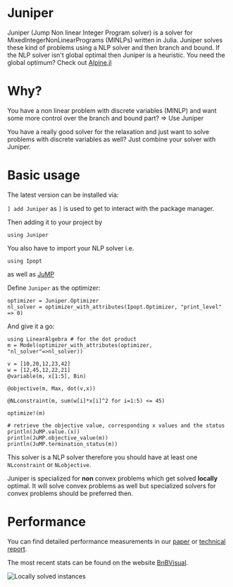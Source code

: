 # Juniper

Juniper (Jump Non linear Integer Program solver) is a solver for MixedIntegerNonLinearPrograms (MINLPs) written in Julia.
Juniper solves these kind of problems using a NLP solver and then branch and bound. If the NLP solver isn't global optimal then Juniper is a heuristic. 
You need the global optimum? Check out [Alpine.jl](http://github.com/lanl-ansi/Alpine.jl)

# Why?
You have a non linear problem with discrete variables (MINLP) and want some more control over the branch and bound part? => Use Juniper

You have a really good solver for the relaxation and just want to solve problems with discrete variables as well? Just combine your solver with Juniper.

# Basic usage

The latest version can be installed via:

`] add Juniper` as `]` is used to get to interact with the package manager.

Then adding it to your project by

`using Juniper`

You also have to import your NLP solver i.e.

`using Ipopt`

as well as [JuMP](http://www.juliaopt.org/JuMP.jl)

Define `Juniper` as the optimizer:

```
optimizer = Juniper.Optimizer
nl_solver = optimizer_with_attributes(Ipopt.Optimizer, "print_level" => 0)
```

And give it a go:

```
using LinearAlgebra # for the dot product
m = Model(optimizer_with_attributes(optimizer, "nl_solver"=>nl_solver))

v = [10,20,12,23,42]
w = [12,45,12,22,21]
@variable(m, x[1:5], Bin)

@objective(m, Max, dot(v,x))

@NLconstraint(m, sum(w[i]*x[i]^2 for i=1:5) <= 45)   

optimize!(m)

# retrieve the objective value, corresponding x values and the status
println(JuMP.value.(x))
println(JuMP.objective_value(m))
println(JuMP.termination_status(m))
```

This solver is a NLP solver therefore you should have at least one `NLconstraint` or `NLobjective`.

Juniper is specialized for **non** convex problems which get solved **locally** optimal.
It will solve convex problems as well but specialized solvers for convex problems should be preferred then.    

# Performance
You can find detailed performance measurements in our [paper](https://link.springer.com/chapter/10.1007/978-3-319-93031-2_27) or [technical report](https://arxiv.org/abs/1804.07332).

The most recent stats can be found on the website [BnBVisual](https://wikunia.github.io/BnBVisual/).

![Locally solved instances](https://user-images.githubusercontent.com/4931746/53558402-41416680-3b48-11e9-991f-84bc4588f23f.png)


